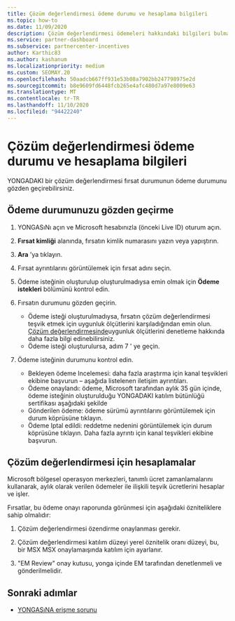 ```yaml
---
title: Çözüm değerlendirmesi ödeme durumu ve hesaplama bilgileri
ms.topic: how-to
ms.date: 11/09/2020
description: Çözüm değerlendirmesi ödemeleri hakkındaki bilgileri bulmayı öğrenin.
ms.service: partner-dashboard
ms.subservice: partnercenter-incentives
author: Karthic83
ms.author: kashanum
ms.localizationpriority: medium
ms.custom: SEOMAY.20
ms.openlocfilehash: 50aadcb667ff931e53b08a7902bb247798975e2d
ms.sourcegitcommit: b8e9609fd6448fcb265e4afc480d7a97e8009e63
ms.translationtype: MT
ms.contentlocale: tr-TR
ms.lasthandoff: 11/10/2020
ms.locfileid: "94422240"
---
```

# <a name="solution-assessment-payment-status-and-calculation-info"></a>Çözüm değerlendirmesi ödeme durumu ve hesaplama bilgileri

YONGADAKI bir çözüm değerlendirmesi fırsat durumunun ödeme durumunu gözden geçirebilirsiniz. 

## <a name="how-to-review-your-payment-status"></a>Ödeme durumunuzu gözden geçirme

1. YONGASıNı açın ve Microsoft hesabınızla (önceki Live ID) oturum açın.
2. **Fırsat kimliği** alanında, fırsatın kimlik numarasını yazın veya yapıştırın.
3. **Ara** ’ya tıklayın.
4. Fırsat ayrıntılarını görüntülemek için fırsat adını seçin.
5. Ödeme isteğinin oluşturulup oluşturulmadıysa emin olmak için **Ödeme istekleri** bölümünü kontrol edin.
6. Fırsatın durumunu gözden geçirin.

    - Ödeme isteği oluşturulmadıysa, fırsatın çözüm değerlendirmesi teşvik etmek için uygunluk ölçütlerini karşıladığından emin olun. [Çözüm değerlendirmesinde](chip-solution-assessment.md)uygunluk ölçütlerini denetleme hakkında daha fazla bilgi edinebilirsiniz.
    - Ödeme isteği oluşturulursa, adım 7 ' ye geçin.
7. Ödeme isteğinin durumunu kontrol edin.

    - Bekleyen ödeme Incelemesi: daha fazla araştırma için kanal teşvikleri ekibine başvurun – aşağıda listelenen iletişim ayrıntıları.
    - Ödeme onaylandı: ödeme, Microsoft tarafından aylık 35 gün içinde, ödeme isteğinin oluşturulduğu YONGADAKI katılım bütünlüğü sertifikası aşağıdaki şekilde
    -  Gönderilen ödeme: ödeme sürümü ayrıntılarını görüntülemek için durum köprüsüne tıklayın.
    - Ödeme Iptal edildi: reddetme nedenini görüntülemek için durum köprüsüne tıklayın. Daha fazla ayrıntı için kanal teşvikleri ekibine başvurun.

## <a name="calculations-for-solutions-assessment"></a>Çözüm değerlendirmesi için hesaplamalar

Microsoft bölgesel operasyon merkezleri, tanımlı ücret zamanlamalarını kullanarak, aylık olarak verilen ödemeler ile ilişkili teşvik ücretlerini hesaplar ve işler.

Fırsatlar, bu ödeme onayı raporunda görünmesi için aşağıdaki özniteliklere sahip olmalıdır:

1. Çözüm değerlendirmesi özendirme onaylanması gerekir.

1. Çözüm değerlendirmesi katılım düzeyi yerel öznitelik oranı düzeyi, bu, bir MSX MSX onaylamaışında katılım için ayarlanır.
 
1. "EM Review" onay kutusu, yonga içinde EM tarafından denetlenmeli ve gönderilmelidir.

## <a name="next-steps"></a>Sonraki adımlar

- [YONGASıNA erişme sorunu](chip-access-trouble.md) 
